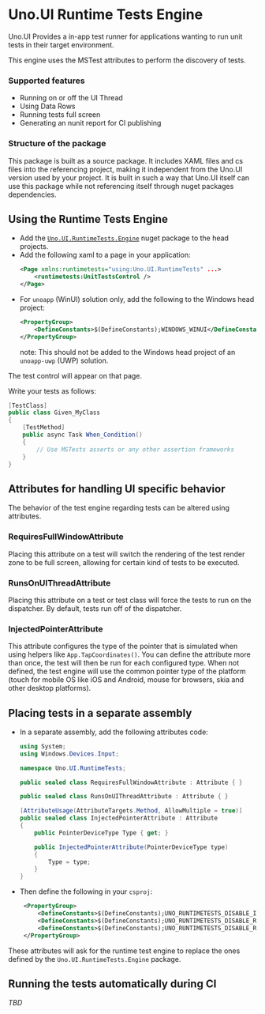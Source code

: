 # Uno.UI Runtime Tests Engine
Uno.UI Provides a in-app test runner for applications wanting to run unit tests in their target environment.

This engine uses the MSTest attributes to perform the discovery of tests.

### Supported features
- Running on or off the UI Thread
- Using Data Rows
- Running tests full screen
- Generating an nunit report for CI publishing

### Structure of the package

This package is built as a source package. It includes XAML files and cs files into the referencing project, making it independent from the Uno.UI version used by your project. It is built in such a way that Uno.UI itself can use this package while not referencing itself through nuget packages dependencies.

## Using the Runtime Tests Engine
- Add the [`Uno.UI.RuntimeTests.Engine`](https://www.nuget.org/packages/Uno.UI.RuntimeTests.Engine/) nuget package to the head projects.
- Add the following xaml to a page in your application:
    ```xml
    <Page xmlns:runtimetests="using:Uno.UI.RuntimeTests" ...>
        <runtimetests:UnitTestsControl />
    </Page>
    ```
- For `unoapp` (WinUI) solution only, add the following to the Windows head project:
    ```xml
    <PropertyGroup>
        <DefineConstants>$(DefineConstants);WINDOWS_WINUI</DefineConstants>
    </PropertyGroup>
    ```
    note: This should not be added to the Windows head project of an `unoapp-uwp` (UWP) solution.

The test control will appear on that page.

Write your tests as follows:
```csharp
[TestClass]
public class Given_MyClass
{
    [TestMethod]
    public async Task When_Condition()
    {
        // Use MSTests asserts or any other assertion frameworks
    }
}
```

## Attributes for handling UI specific behavior

The behavior of the test engine regarding tests can be altered using attributes.

### RequiresFullWindowAttribute
Placing this attribute on a test will switch the rendering of the test render zone to be full screen, allowing for certain kind of tests to be executed.

### RunsOnUIThreadAttribute
Placing this attribute on a test or test class will force the tests to run on the dispatcher. By default, tests run off of the dispatcher.

### InjectedPointerAttribute
This attribute configures the type of the pointer that is simulated when using helpers like `App.TapCoordinates()`. You can define the attribute more than once, the test will then be run for each configured type. When not defined, the test engine will use the common pointer type of the platform (touch for mobile OS like iOS and Android, mouse for browsers, skia and other desktop platforms).

## Placing tests in a separate assembly
- In a separate assembly, add the following attributes code:
    ```csharp
    using System;
    using Windows.Devices.Input;

    namespace Uno.UI.RuntimeTests;

    public sealed class RequiresFullWindowAttribute : Attribute { }

    public sealed class RunsOnUIThreadAttribute : Attribute { }

    [AttributeUsage(AttributeTargets.Method, AllowMultiple = true)]
    public sealed class InjectedPointerAttribute : Attribute
    {
        public PointerDeviceType Type { get; }

        public InjectedPointerAttribute(PointerDeviceType type)
        {
            Type = type;
        }
    }
    ```
- Then define the following in your `csproj`:
   ```xml
    <PropertyGroup>
        <DefineConstants>$(DefineConstants);UNO_RUNTIMETESTS_DISABLE_INJECTEDPOINTERATTRIBUTE</DefineConstants>
        <DefineConstants>$(DefineConstants);UNO_RUNTIMETESTS_DISABLE_REQUIRESFULLWINDOWATTRIBUTE</DefineConstants>
        <DefineConstants>$(DefineConstants);UNO_RUNTIMETESTS_DISABLE_RUNSONUITHREADATTRIBUTE</DefineConstants>
    </PropertyGroup>
   ```

These attributes will ask for the runtime test engine to replace the ones defined by the `Uno.UI.RuntimeTests.Engine` package.

## Running the tests automatically during CI
_TBD_
